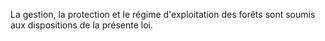 La gestion, la protection et le régime
d'exploitation des forêts sont soumis aux dispositions de la présente
loi.